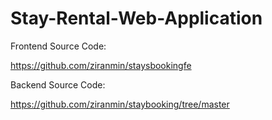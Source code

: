 # Stay-Rental-Web-Application

Frontend Source Code:

https://github.com/ziranmin/staysbookingfe

Backend Source Code:

https://github.com/ziranmin/staybooking/tree/master

